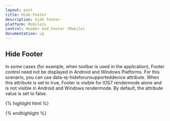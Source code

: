 ```yaml
---
layout: post
title: Hide-Footer
description: hide footer
platform: Mobilejs
control: Header and Footer (Mobile)
documentation: ug
---
```


## Hide Footer

In some cases (for example, when toolbar is used in the application), Footer control need not be displayed in Android and Windows Platforms. For this scenario, you can use data-ej-hideforunsupporteddevice attribute. When this attribute is set to true, Footer is visible for IOS7 rendermode alone and is not visible in Android and Windows rendermode. By default, the attribute value is set to false.

{% highlight html %}

<div id="footer_sample" data-role="ejmfooter" data-ej-hideforunsupporteddevice=true ></div>



{% endhighlight %}



